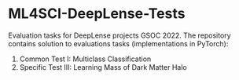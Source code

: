 # ML4SCI-DeepLense-Tests

Evaluation tasks for DeepLense projects GSOC 2022. The repository contains solution to evaluations tasks (implementations in PyTorch): 

1. Common Test I: Multiclass Classification
2. Specific Test III: Learning Mass of Dark Matter Halo
